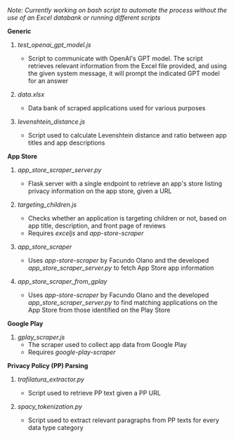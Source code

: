 *Note: Currently working on bash script to automate the process without the use of an Excel databank or running different scripts*

**Generic**

1. *test_openai_gpt_model.js*
   * Script to communicate with OpenAI's GPT model. The script retrieves relevant information from the Excel file provided, and using the given system message, it will prompt the indicated GPT model for an answer
  
2. *data.xlsx*
   * Data bank of scraped applications used for various purposes

3. *levenshtein_distance.js*
   * Script used to calculate Levenshtein distance and ratio between app titles and app descriptions

**App Store**

1. *app_store_scraper_server.py*
   * Flask server with a single endpoint to retrieve an app's store listing privacy information on the app store, given a URL

2. *targeting_children.js*
   * Checks whether an application is targeting children or not, based on app title, description, and front page of reviews
   * Requires *exceljs* and *app-store-scraper*

3. *app_store_scraper*
   * Uses *app-store-scraper* by Facundo Olano and the developed *app_store_scraper_server.py* to fetch App Store app information

4. *app_store_scraper_from_gplay*
   * Uses *app-store-scraper* by Facundo Olano and the developed *app_store_scraper_server.py* to find matching applications on the App Store from those identified on the Play Store

**Google Play**

1. *gplay_scraper.js*
   * The scraper used to collect app data from Google Play
   * Requires *google-play-scraper*

**Privacy Policy (PP) Parsing**

1. *trafilatura_extractor.py*
   * Script used to retrieve PP text given a PP URL

2. *spacy_tokenization.py*
   * Script used to extract relevant paragraphs from PP texts for every data type category
